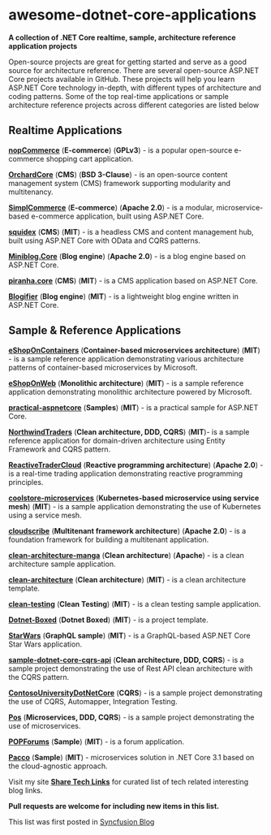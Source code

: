 # awesome-dotnet-core-applications
**A collection of .NET Core realtime, sample, architecture reference application projects**

Open-source projects are great for getting started and serve as a good source for architecture reference. There are several open-source ASP.NET Core projects available in GitHub. These projects will help you learn ASP.NET Core technology in-depth, with different types of architecture and coding patterns. Some of the top real-time applications or sample architecture reference projects across different categories are listed below

## Realtime Applications

[**nopCommerce**](https://github.com/nopSolutions/nopCommerce) (**E-commerce**) (**GPLv3**) - is a popular open-source e-commerce shopping cart application.

[**OrchardCore**](https://github.com/OrchardCMS/OrchardCore) (**CMS**) (**BSD 3-Clause**) - is an open-source content management system (CMS) framework supporting modularity and multitenancy.

[**SimplCommerce**](https://github.com/simplcommerce/SimplCommerce) (**E-commerce**) (**Apache 2.0**) - is a modular, microservice-based e-commerce application, built using ASP.NET Core.

[**squidex**](https://github.com/Squidex/squidex) (**CMS**) (**MIT**) - is a headless CMS and content management hub, built using ASP.NET Core with OData and CQRS patterns.

[**Miniblog.Core**](https://github.com/madskristensen/Miniblog.Core) (**Blog engine**) (**Apache 2.0**) - is a blog engine based on ASP.NET Core.

[**piranha.core**](https://github.com/piranhacms/piranha.core) (**CMS**) (**MIT**) - is a CMS application based on ASP.NET Core.

[**Blogifier**](https://github.com/blogifierdotnet/Blogifier) (**Blog engine**) (**MIT**) - is a lightweight blog engine written in ASP.NET Core.

## Sample & Reference Applications

[**eShopOnContainers**](https://github.com/dotnet-architecture/eShopOnContainers) (**Container-based microservices architecture**) (**MIT**) - is a sample reference application demonstrating various architecture patterns of container-based microservices by Microsoft.

[**eShopOnWeb**](https://github.com/dotnet-architecture/eShopOnWeb) (**Monolithic architecture**) (**MIT**) - is a sample reference application demonstrating monolithic architecture powered by Microsoft.

[**practical-aspnetcore**](https://github.com/dodyg/practical-aspnetcore) (**Samples**) (**MIT**) - is a practical sample for ASP.NET Core.

[**NorthwindTraders**](https://github.com/JasonGT/NorthwindTraders) (**Clean architecture, DDD, CQRS**) (**MIT**)- is a sample reference application for domain-driven architecture using Entity Framework and CQRS pattern.

[**ReactiveTraderCloud**](https://github.com/AdaptiveConsulting/ReactiveTraderCloud) (**Reactive programming architecture**) (**Apache 2.0**) - is a real-time trading application demonstrating reactive programming principles.

[**coolstore-microservices**](https://github.com/vietnam-devs/coolstore-microservices) (**Kubernetes-based microservice using service mesh**) (**MIT**) - is a sample application demonstrating the use of Kubernetes using a service mesh.

[**cloudscribe**](https://github.com/cloudscribe/cloudscribe) (**Multitenant framework architecture**) (**Apache 2.0**) - is a foundation framework for building a multitenant application.

[**clean-architecture-manga**](https://github.com/ivanpaulovich/clean-architecture-manga) (**Clean architecture**) (**Apache**) - is a clean architecture sample application.

[**clean-architecture**](https://github.com/jasontaylordev/CleanArchitecture) (**Clean architecture**) (**MIT**) - is a clean architecture template.

[**clean-testing**](https://github.com/jasontaylordev/CleanTesting) (**Clean Testing**) (**MIT**) - is a clean testing sample application.

[**Dotnet-Boxed**](https://github.com/Dotnet-Boxed/Templates) (**Dotnet Boxed**) (**MIT**) - is a project template.

[**StarWars**](https://github.com/JacekKosciesza/StarWars) (**GraphQL sample**) (**MIT**) - is a GraphQL-based ASP.NET Core Star Wars application.

[**sample-dotnet-core-cqrs-api**](https://github.com/kgrzybek/sample-dotnet-core-cqrs-api) (**Clean architecture, DDD, CQRS**) - is a sample project demonstrating the use of Rest API clean architecture with the CQRS pattern.

[**ContosoUniversityDotNetCore**](https://github.com/jbogard/ContosoUniversityDotNetCore) (**CQRS**) - is a sample project demonstrating the use of CQRS, Automapper, Integration Testing.

[**Pos**](https://github.com/NHadi/Pos) (**Microservices, DDD, CQRS**) - is a sample project demonstrating the use of microservices.

[**POPForums**](https://github.com/POPWorldMedia/POPForums) (**Sample**) (**MIT**) - is a forum application.

[**Pacco**](https://github.com/devmentors/Pacco) (**Sample**) (**MIT**) - microservices solution in .NET Core 3.1 based on the cloud-agnostic approach.

Visit my site [**Share Tech Links**](https://sharetechlinks.com/)  for curated list of tech related interesting blog links.

**Pull requests are welcome for including new items in this list.**

This list was first posted in [Syncfusion Blog](https://www.syncfusion.com/blogs/post/awesome-list-of-top-asp-net-core-based-open-source-application-projects.aspx) 

